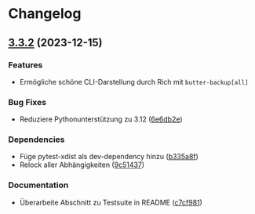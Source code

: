 # Changelog

## [3.3.2](https://github.com/MaxG87/ButterBackup/compare/v3.3.1...v3.3.2) (2023-12-15)

### Features

* Ermögliche schöne CLI-Darstellung durch Rich mit `butter-backup[all]`

### Bug Fixes

* Reduziere Pythonunterstützung zu 3.12 ([6e6db2e](https://github.com/MaxG87/ButterBackup/commit/6e6db2e07062e2ffe1f873366923051f7b93e5e8))


### Dependencies

* Füge pytest-xdist als dev-dependency hinzu ([b335a8f](https://github.com/MaxG87/ButterBackup/commit/b335a8f75cbcb06a52304f9ba2d33f29f6242a4f))
* Relock aller Abhängigkeiten ([9c51437](https://github.com/MaxG87/ButterBackup/commit/9c514375dbb8f242cec07f0329ae38fa0542ccde))


### Documentation

* Überarbeite Abschnitt zu Testsuite in README ([c7cf981](https://github.com/MaxG87/ButterBackup/commit/c7cf981ddce76154c0d3ed43fbce8a811580aae6))
